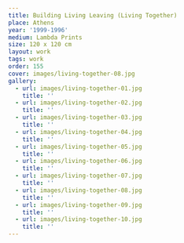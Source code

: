 ```yaml
---
title: Building Living Leaving (Living Together)
place: Athens
year: '1999-1996'
medium: Lambda Prints
size: 120 x 120 cm
layout: work
tags: work
order: 155
cover: images/living-together-08.jpg
gallery:
  - url: images/living-together-01.jpg
    title: ''
  - url: images/living-together-02.jpg
    title: ''
  - url: images/living-together-03.jpg
    title: ''
  - url: images/living-together-04.jpg
    title: ''
  - url: images/living-together-05.jpg
    title: ''
  - url: images/living-together-06.jpg
    title: ''
  - url: images/living-together-07.jpg
    title: ''
  - url: images/living-together-08.jpg
    title: ''
  - url: images/living-together-09.jpg
    title: ''
  - url: images/living-together-10.jpg
    title: ''
---
```

